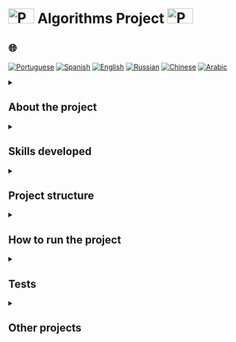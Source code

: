 # <img src="https://cdn-icons-png.flaticon.com/128/1822/1822921.png" alt="Python Logo" width="52" height="30" /> Algorithms Project <img src="https://cdn-icons-png.flaticon.com/128/1822/1822921.png" alt="Python Logo" width="52" height="30" />

## 🌐 
[![Portuguese](https://img.shields.io/badge/Portuguese-green)](https://github.com/SamuelRocha91/Algorithms/blob/main/README.md)
[![Spanish](https://img.shields.io/badge/Spanish-yellow)](https://github.com/SamuelRocha91/Algorithms/blob/main/README_es.md)
[![English](https://img.shields.io/badge/English-blue)](https://github.com/SamuelRocha91/Algorithms/blob/main/README_en.md)
[![Russian](https://img.shields.io/badge/Russian-lightgrey)](https://github.com/SamuelRocha91/Algorithms/blob/main/README_ru.md)
[![Chinese](https://img.shields.io/badge/Chinese-red)](https://github.com/SamuelRocha91/Algorithms/blob/main/README_ch.md)
[![Arabic](https://img.shields.io/badge/Arabic-orange)](https://github.com/SamuelRocha91/Algorithms/blob/main/README_ar.md)

<details>
<summary> 
  <h2>
    About the project
  </h2>
</summary>

This project was developed as part of the Computer Science module in Trybe's Web Development course. The main goal is to implement and optimize algorithms to solve various day-to-day problems.

The challenges are presented in Python files within the `challenges` directory, with each file representing a problem to be solved individually. The problems are not interconnected.

</details>

<details>
<summary><h2>Skills developed</h2></summary>

Throughout the development of this project, the following skills were practiced:

1. **Logic**: Using logical reasoning to solve problems.
2. **Problem interpretation**: Understanding and clearly describing the problems proposed.
3. **Legacy code interpretation**: Analyzing and working with existing code.
4. **Optimization**: Implementing efficient and high-performance solutions.

</details>

<details>
<summary><h2>Project structure</h2></summary>

The project directory and file structure is shown below:

```
.
├── challenges
│   ├──🔹 challenge_anagrams.py
│   ├──🔸 challenge_encrypt_message.py
│   ├──🔹 challenge_find_the_duplicate.py
│   ├──🔹 challenge_palindromes_iterative.py
│   ├──🔹 challenge_palindromes_recursive.py
│   └──🔹 challenge_study_schedule.py
├── tests
│   ├── encrypt
│   │   ├──🔸 __init__.py
│   │   ├──🔸 conftest.py
│   │   ├──🔸 mocks.py
│   │   └──🔹 test_encrypt.py
│   ├── results
│   │   └──🔸 .gitignore
│   ├──🔸 __init__.py
│   ├──🔸 complexities.py
│   ├──🔸 generators.py
│   ├──🔸 marker.py
│   ├──🔸 test_anagrams.py
│   ├──🔸 test_find_the_duplicate.py
│   ├──🔸 test_palindromes_iterative.py
│   ├──🔸 test_palindromes_recursive.py
│   └──🔸 test_study_schedule.py
├──🔸 dev-requirements.txt
├──🔸 pyproject.toml
├──🔸 README.md
├──🔸 requirements.txt
├──🔸 setup.cfg
├──🔸 setup.py
├──🔸 trybe-filter-repo.sh
└──🔸 trybe.yml
```

Legend:
- 🔸 Files that should not be modified.
- 🔹 Files to be modified to meet the project requirements.

</details>

<details>
<summary><h2>How to run the project</h2></summary>

### Prerequisites

Before starting, make sure you have Python installed on your system. Follow the steps below to run the project:

1. Clone the repository:
   ```bash
   git clone https://github.com/SamuelRocha91/algorithms-project.git
   ```

2. Navigate to the project directory:
   ```bash
   cd Alghorithms
   ```

3. Install the development dependencies:
   ```bash
   pip install -r dev-requirements.txt
   ```

</details>

<details>
<summary><h2>Tests</h2></summary>

To run the tests and verify if the implementations are correct, use the following command:

```bash
pytest
```

The tests are located in the `tests` directory and cover the main challenges presented in the project.

</details>

<details>
<summary><h2>Other projects</h2></summary>

-  [Restaurant Orders](https://github.com/SamuelRocha91/restaurantOrders/blob/main/README_en.md)
-  [Scripts](https://github.com/SamuelRocha91/scripts/blob/main/README_en.md)
-  [Trybe is not google](https://github.com/SamuelRocha91/trybeIsNotGoogle/blob/main/README_en.md)

</details>
